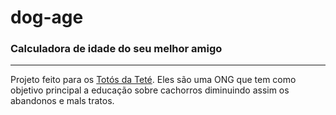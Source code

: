# dog-age
### Calculadora de idade do seu melhor amigo

---

Projeto feito para os [Totós da Teté](https://totosdatete.org.br/). Eles são uma ONG que tem como objetivo principal a educação sobre cachorros diminuindo assim os abandonos e mals tratos.
